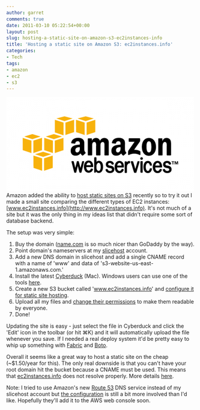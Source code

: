 ```yaml
---
author: garret
comments: true
date: 2011-03-10 05:22:54+00:00
layout: post
slug: hosting-a-static-site-on-amazon-s3-ec2instances-info
title: 'Hosting a static site on Amazon S3: ec2instances.info'
categories:
- Tech
tags:
- amazon
- ec2
- s3
---
```


![](/assets/awslogo-500x250.png)Amazon added the ability to [host static sites on S3](http://aws.typepad.com/aws/2011/02/host-your-static-website-on-amazon-s3.html) recently so to try it out I made a small site comparing the different types of EC2 instances: [www.ec2instances.info](http://www.ec2instances.info). It's not much of a site but it was the only thing in my ideas list that didn't require some sort of database backend.

The setup was very simple:

 1. Buy the domain ([name.com](http://name.com/) is so much nicer than GoDaddy by the way).
 2. Point domain's nameservers at my [slicehost](http://slicehost.com/) account.
 3. Add a new DNS domain in slicehost and add a single CNAME record with a name of 'www' and data of 's3-website-us-east-1.amazonaws.com.'
 4. Install the latest [Cyberduck](http://cyberduck.ch) (Mac). Windows users can use one of the tools [here](http://aws.typepad.com/aws/2011/02/host-your-static-website-on-amazon-s3.html).
 5. Create a new S3 bucket called 'www.ec2instances.info' and [configure it for static site hosting](http://trac.cyberduck.ch/wiki/help/en/howto/s3#WebsiteConfiguration).
 6. Upload all my files and [change their permissions](http://trac.cyberduck.ch/wiki/help/en/howto/s3#AccessControlACL) to make them readable by everyone.
 7. Done!

Updating the site is easy - just select the file in Cyberduck and click the 'Edit' icon in the toolbar (or hit ⌘K) and it will automatically upload the file whenever you save. If I needed a real deploy system it'd be pretty easy to whip up something with [Fabric](http://docs.fabfile.org/en/1.0.0/index.html) and [Boto](http://code.google.com/p/boto/).

Overall it seems like a great way to host a static site on the cheap (~$1.50/year for this). The only real downside is that you can't have your root domain hit the bucket because a CNAME must be used. This means that [ec2instances.info](http://ec2instances.info) does not resolve properly. More details [here](https://forums.aws.amazon.com/thread.jspa?messageID=228100).

Note: I tried to use Amazon's new [Route 53](http://aws.amazon.com/route53/) DNS service instead of my slicehost account but [the configuration](http://dmz.us/2010/12/amazon-route-53-dns/) is still a bit more involved than I'd like. Hopefully they'll add it to the AWS web console soon.

